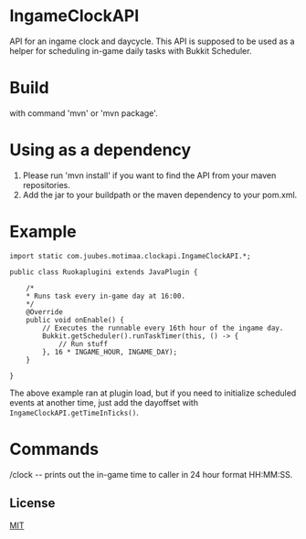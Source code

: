 # IngameClockAPI
API for an ingame clock and daycycle. This API is supposed to be used as a helper for scheduling in-game daily tasks with Bukkit Scheduler.

# Build
with command 'mvn' or 'mvn package'.

# Using as a dependency
1. Please run 'mvn install' if you want to find the API from your maven repositories. 
2. Add the jar to your buildpath or the maven dependency to your pom.xml.


# Example
```
import static com.juubes.motimaa.clockapi.IngameClockAPI.*;

public class Ruokaplugini extends JavaPlugin {

	/*
	* Runs task every in-game day at 16:00. 
	*/
	@Override
	public void onEnable() {
		// Executes the runnable every 16th hour of the ingame day.
		Bukkit.getScheduler().runTaskTimer(this, () -> {
			// Run stuff
		}, 16 * INGAME_HOUR, INGAME_DAY);
	}

}
```
The above example ran at plugin load, but if you need to initialize scheduled events at another time, just add the dayoffset with `IngameClockAPI.getTimeInTicks()`.

# Commands
/clock -- prints out the in-game time to caller in 24 hour format HH:MM:SS.


## License
[MIT](https://choosealicense.com/licenses/mit/)